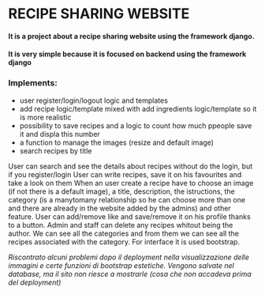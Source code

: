 <h1> RECIPE SHARING WEBSITE</h1>
<h4>It is a project about a recipe sharing website using the framework django.</h4>
<h4>It is very simple because it is focused on backend using the framework django</h4>
<h3>Implements:</h3>
  <ul>
    <li>
      user register/login/logout logic and templates
    </li>
    <li>
      add recipe logic/template mixed with add ingredients logic/template so it is more realistic
    </li>
    <li>
      possibility to save recipes and a logic to count how much ppeople save it and displa this number
    </li>
    <li>
      a function to manage the images (resize and default image)
    </li>
    <li>
      search recipes by title
    </li>
</ul>
<p>
  User can search and see the details about recipes without do the login, but if you register/login User can write recipes, save it on his favourites and take a look on them
  When an user create a recipe have to choose an image (if not there is a default image), a title, description, the istructions, the category (is a manytomany relationship so he can choose more than one and there   are already in the website added by the admins) and other feature. User can add/remove like and save/remove it on his profile thanks to a button. Admin and staff can delete any recipes whitout being the author.
  We can see all the categories and from them we can see all the recipes associated with the category.
  For interface it is used bootstrap.
</p>
<div>
<i> Riscontrato alcuni problemi dopo il deployment nella visualizzazione delle immagini e certe funzioni di bootstrap estetiche. Vengono salvate nel database, ma il sito non riesce a mostrarle (cosa che non accadeva prima del deployment)</i>
</div>

  
  
